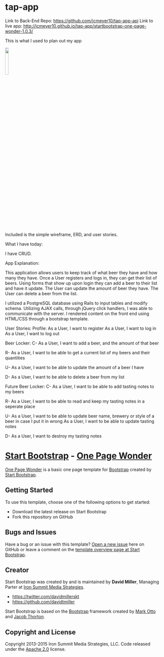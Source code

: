# tap-app

Link to Back-End Repo: https://github.com/jcmeyer10/tap-app-api
Link to live app: http://jcmeyer10.github.io/tap-app/startbootstrap-one-page-wonder-1.0.3/

This is what I used to plan out my app

<img src="https://cloud.githubusercontent.com/assets/12531471/11219766/4bba02ae-8d2a-11e5-9b2a-a2a97dc65bf8.jpg" width="15%"></img>

Included is the simple wireframe, ERD, and user stories.

What I have today:

I have CRUD.


App Explanation:

This application allows users to keep track of what beer they have and how many they have.  Once a User registers and logs in, they can get their list of beers.  Using forms that show up upon login they can add a beer to their list and have it update.  The User can update the amount of beer they have.  The User can delete a beer from the list.

I utilized a PostgreSQL database using Rails to input tables and modify schema.  Utilizing AJAX calls, through jQuery click handlers, I was able to communicate with the server.  I rendered content on the front end using HTML/CSS through a bootstrap template.


User Stories:
Profile:
As a User, I want to register
As a User, I want to log in
As a User, I want to log out

Beer Locker:
C-
As a User, I want to add a beer, and the amount of that beer

R-
As a User, I want to be able to get a current list of my beers and their quantities

U-
As a User, I want to be able to update the amount of a beer I have

D-
As a User, I want to be able to delete a beer from my list

Future Beer Locker:
C-
As a User, I want to be able to add tasting notes to my beers

R-
As a User, I want to be able to read and keep my tasting notes in a seperate place

U-
As a User, I want to be able to update beer name, brewery or style of a beer in case I put it in wrong
As a User, I want to be able to update tasting notes

D-
As a User, I want to destroy my tasting notes


# [Start Bootstrap](http://startbootstrap.com/) - [One Page Wonder](http://startbootstrap.com/template-overviews/one-page-wonder/)

[One Page Wonder](http://startbootstrap.com/template-overviews/one-page-wonder/) is a basic one page template for [Bootstrap](http://getbootstrap.com/) created by [Start Bootstrap](http://startbootstrap.com/).

## Getting Started

To use this template, choose one of the following options to get started:
* Download the latest release on Start Bootstrap
* Fork this repository on GitHub

## Bugs and Issues

Have a bug or an issue with this template? [Open a new issue](https://github.com/IronSummitMedia/startbootstrap-one-page-wonder/issues) here on GitHub or leave a comment on the [template overview page at Start Bootstrap](http://startbootstrap.com/template-overviews/one-page-wonder/).

## Creator

Start Bootstrap was created by and is maintained by **David Miller**, Managing Parter at [Iron Summit Media Strategies](http://www.ironsummitmedia.com/).

* https://twitter.com/davidmillerskt
* https://github.com/davidtmiller

Start Bootstrap is based on the [Bootstrap](http://getbootstrap.com/) framework created by [Mark Otto](https://twitter.com/mdo) and [Jacob Thorton](https://twitter.com/fat).

## Copyright and License

Copyright 2013-2015 Iron Summit Media Strategies, LLC. Code released under the [Apache 2.0](https://github.com/IronSummitMedia/startbootstrap-one-page-wonder/blob/gh-pages/LICENSE) license.
